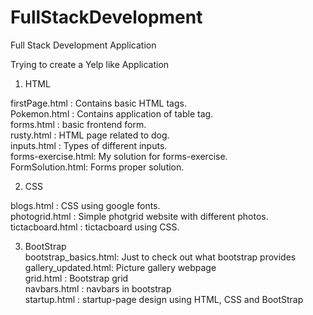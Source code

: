 # FullStackDevelopment
Full Stack Development Application

Trying to create a Yelp like Application


1) HTML

firstPage.html : Contains basic HTML tags.  
Pokemon.html : Contains application of table tag.  
forms.html : basic frontend form.  
rusty.html : HTML page related to dog.  
inputs.html : Types of different inputs.  
forms-exercise.html: My solution for forms-exercise.  
FormSolution.html: Forms proper solution.  


2) CSS  
  
blogs.html : CSS using google fonts.  
photogrid.html : Simple photgrid website with different photos.  
tictacboard.html : tictacboard using CSS.  

3) BootStrap  
bootstrap_basics.html: Just to check out what bootstrap provides  
gallery_updated.html: Picture gallery webpage  
grid.html : Bootstrap grid  
navbars.html : navbars in bootstrap  
startup.html : startup-page design using HTML, CSS and BootStrap  




    
     
     




